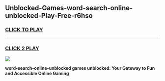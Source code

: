 
## Unblocked-Games-word-search-online-unblocked-Play-Free-r6hso
<h3>
<a href="https://premium76.site?title=word-search-online-unblocked&ref=20M">CLICK TO PLAY</a></h3>
<hr>

<h3>
<a href="https://premium76.site?title=word-search-online-unblocked&ref=20M">CLICK 2 PLAY</a>
  
</h3>

<a href="https://premium76.site?title=word-search-online-unblocked&ref=19M"><img src="https://clearcache.store/games.png"></a>


**word-search-online-unblocked games unblocked: Your Gateway to Fun and Accessible Online Gaming**
